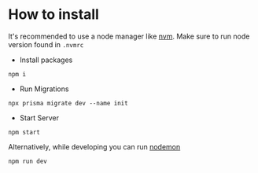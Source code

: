# How to install

It's recommended to use a node manager like [nvm](https://github.com/nvm-sh/nvm).
Make sure to run node version found in `.nvmrc`

- Install packages

```
npm i
```

- Run Migrations
```
npx prisma migrate dev --name init
```

- Start Server
```
npm start
```

Alternatively, while developing you can run [nodemon](https://www.npmjs.com/package/nodemon)
```
npm run dev
```
